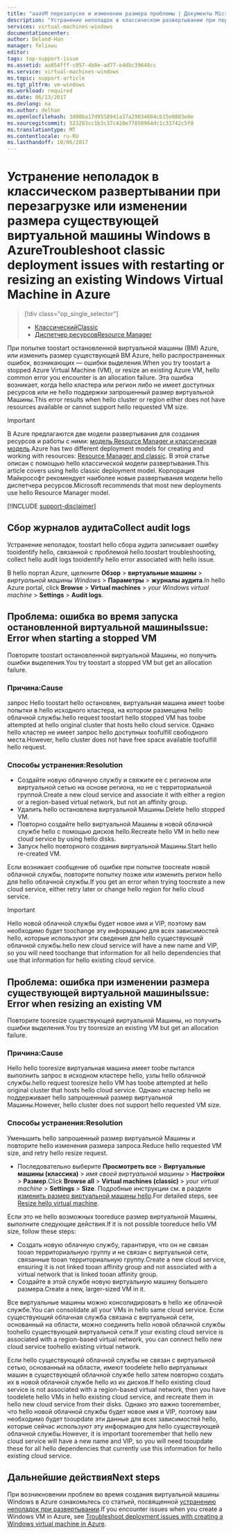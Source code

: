 ```yaml
---
title: "aaaVM перезапуске и изменении размера проблемы | Документы Microsoft"
description: "Устранение неполадок в классическом развертывании при перезагрузке или изменении размера существующей виртуальной машины Windows в Azure"
services: virtual-machines-windows
documentationcenter: 
author: Deland-Han
manager: felixwu
editor: 
tags: top-support-issue
ms.assetid: aa854fff-c057-4b8e-ad77-e4dbc39648cc
ms.service: virtual-machines-windows
ms.topic: support-article
ms.tgt_pltfrm: vm-windows
ms.workload: required
ms.date: 06/13/2017
ms.devlang: na
ms.author: delhan
ms.openlocfilehash: 3d00ba17d9558941a37a29034604cb15e0803e0e
ms.sourcegitcommit: 523283cc1b3c37c428e77850964dc1c33742c5f0
ms.translationtype: MT
ms.contentlocale: ru-RU
ms.lasthandoff: 10/06/2017
---
```

# <a name="troubleshoot-classic-deployment-issues-with-restarting-or-resizing-an-existing-windows-virtual-machine-in-azure"></a><span data-ttu-id="09993-103">Устранение неполадок в классическом развертывании при перезагрузке или изменении размера существующей виртуальной машины Windows в Azure</span><span class="sxs-lookup"><span data-stu-id="09993-103">Troubleshoot classic deployment issues with restarting or resizing an existing Windows Virtual Machine in Azure</span></span>
> [!div class="op_single_selector"]
> * [<span data-ttu-id="09993-104">Классический</span><span class="sxs-lookup"><span data-stu-id="09993-104">Classic</span></span>](virtual-machines-windows-classic-restart-resize-error-troubleshooting.md)
> * [<span data-ttu-id="09993-105">Диспетчер ресурсов</span><span class="sxs-lookup"><span data-stu-id="09993-105">Resource Manager</span></span>](../restart-resize-error-troubleshooting.md?toc=%2fazure%2fvirtual-machines%2fwindows%2ftoc.json)
> 
> 

<span data-ttu-id="09993-106">При попытке toostart остановленной виртуальной машины (ВМ) Azure, или изменить размер существующей ВМ Azure, hello распространенных ошибок, возникающих — ошибки выделения.</span><span class="sxs-lookup"><span data-stu-id="09993-106">When you try toostart a stopped Azure Virtual Machine (VM), or resize an existing Azure VM, hello common error you encounter is an allocation failure.</span></span> <span data-ttu-id="09993-107">Эта ошибка возникает, когда hello кластера или регион либо не имеет доступных ресурсов или не hello поддержки запрошенный размер виртуальной Машины.</span><span class="sxs-lookup"><span data-stu-id="09993-107">This error results when hello cluster or region either does not have resources available or cannot support hello requested VM size.</span></span>

> [!IMPORTANT]
> <span data-ttu-id="09993-108">В Azure предлагаются две модели развертывания для создания ресурсов и работы с ними: [модель Resource Manager и классическая модель](../../../azure-resource-manager/resource-manager-deployment-model.md).</span><span class="sxs-lookup"><span data-stu-id="09993-108">Azure has two different deployment models for creating and working with resources:  [Resource Manager and classic](../../../azure-resource-manager/resource-manager-deployment-model.md).</span></span>  <span data-ttu-id="09993-109">В этой статье описан с помощью hello классической модели развертывания.</span><span class="sxs-lookup"><span data-stu-id="09993-109">This article covers using hello classic deployment model.</span></span> <span data-ttu-id="09993-110">Корпорация Майкрософт рекомендует наиболее новые развертывания модели hello диспетчера ресурсов.</span><span class="sxs-lookup"><span data-stu-id="09993-110">Microsoft recommends that most new deployments use hello Resource Manager model.</span></span>
> 
> 

[!INCLUDE [support-disclaimer](../../../../includes/support-disclaimer.md)]

## <a name="collect-audit-logs"></a><span data-ttu-id="09993-111">Сбор журналов аудита</span><span class="sxs-lookup"><span data-stu-id="09993-111">Collect audit logs</span></span>
<span data-ttu-id="09993-112">Устранение неполадок, toostart hello сбора аудита записывает ошибку tooidentify hello, связанной с проблемой hello.</span><span class="sxs-lookup"><span data-stu-id="09993-112">toostart troubleshooting, collect hello audit logs tooidentify hello error associated with hello issue.</span></span>

<span data-ttu-id="09993-113">В hello портал Azure, щелкните **Обзор** > **виртуальные машины** > *виртуальной машины Windows*  >   **Параметры** > **журналы аудита**.</span><span class="sxs-lookup"><span data-stu-id="09993-113">In hello Azure portal, click **Browse** > **Virtual machines** > *your Windows virtual machine* > **Settings** > **Audit logs**.</span></span>

## <a name="issue-error-when-starting-a-stopped-vm"></a><span data-ttu-id="09993-114">Проблема: ошибка во время запуска остановленной виртуальной машины</span><span class="sxs-lookup"><span data-stu-id="09993-114">Issue: Error when starting a stopped VM</span></span>
<span data-ttu-id="09993-115">Повторите toostart остановленной виртуальной Машины, но получить ошибки выделения.</span><span class="sxs-lookup"><span data-stu-id="09993-115">You try toostart a stopped VM but get an allocation failure.</span></span>

### <a name="cause"></a><span data-ttu-id="09993-116">Причина:</span><span class="sxs-lookup"><span data-stu-id="09993-116">Cause</span></span>
<span data-ttu-id="09993-117">запрос Hello toostart hello остановлен, виртуальная машина имеет toobe попытки в hello исходного кластера, на котором размещена hello облачной службы.</span><span class="sxs-lookup"><span data-stu-id="09993-117">hello request toostart hello stopped VM has toobe attempted at hello original cluster that hosts hello cloud service.</span></span> <span data-ttu-id="09993-118">Однако hello кластер не имеет запрос hello доступных toofulfill свободного места.</span><span class="sxs-lookup"><span data-stu-id="09993-118">However, hello cluster does not have free space available toofulfill hello request.</span></span>

### <a name="resolution"></a><span data-ttu-id="09993-119">Способы устранения:</span><span class="sxs-lookup"><span data-stu-id="09993-119">Resolution</span></span>
* <span data-ttu-id="09993-120">Создайте новую облачную службу и свяжите ее с регионом или виртуальной сетью на основе региона, но не с территориальной группой.</span><span class="sxs-lookup"><span data-stu-id="09993-120">Create a new cloud service and associate it with either a region or a region-based virtual network, but not an affinity group.</span></span>
* <span data-ttu-id="09993-121">Удалить hello остановлена виртуальной Машины.</span><span class="sxs-lookup"><span data-stu-id="09993-121">Delete hello stopped VM.</span></span>
* <span data-ttu-id="09993-122">Повторно создайте hello виртуальной Машины в новой облачной службе hello с помощью дисков hello.</span><span class="sxs-lookup"><span data-stu-id="09993-122">Recreate hello VM in hello new cloud service by using hello disks.</span></span>
* <span data-ttu-id="09993-123">Запуск hello повторного создания виртуальной Машины.</span><span class="sxs-lookup"><span data-stu-id="09993-123">Start hello re-created VM.</span></span>

<span data-ttu-id="09993-124">Если возникает сообщение об ошибке при попытке toocreate новой облачной службы, повторите попытку позже или изменить регион hello для hello облачной службы.</span><span class="sxs-lookup"><span data-stu-id="09993-124">If you get an error when trying toocreate a new cloud service, either retry later or change hello region for hello cloud service.</span></span>

> [!IMPORTANT]
> <span data-ttu-id="09993-125">Hello новой облачной службы будет новое имя и VIP, поэтому вам необходимо будет toochange эту информацию для всех зависимостей hello, которые используют эти сведения для hello существующей облачной службы.</span><span class="sxs-lookup"><span data-stu-id="09993-125">hello new cloud service will have a new name and VIP, so you will need toochange that information for all hello dependencies that use that information for hello existing cloud service.</span></span>
> 
> 

## <a name="issue-error-when-resizing-an-existing-vm"></a><span data-ttu-id="09993-126">Проблема: ошибка при изменении размера существующей виртуальной машины</span><span class="sxs-lookup"><span data-stu-id="09993-126">Issue: Error when resizing an existing VM</span></span>
<span data-ttu-id="09993-127">Повторите tooresize существующей виртуальной Машины, но получить ошибки выделения.</span><span class="sxs-lookup"><span data-stu-id="09993-127">You try tooresize an existing VM but get an allocation failure.</span></span>

### <a name="cause"></a><span data-ttu-id="09993-128">Причина:</span><span class="sxs-lookup"><span data-stu-id="09993-128">Cause</span></span>
<span data-ttu-id="09993-129">Hello hello tooresize виртуальная машина имеет toobe пытался выполнить запрос в исходном кластере hello, узлы hello облачной службы.</span><span class="sxs-lookup"><span data-stu-id="09993-129">hello request tooresize hello VM has toobe attempted at hello original cluster that hosts hello cloud service.</span></span> <span data-ttu-id="09993-130">Однако кластер hello не поддерживает hello запрошенный размер виртуальной Машины.</span><span class="sxs-lookup"><span data-stu-id="09993-130">However, hello cluster does not support hello requested VM size.</span></span>

### <a name="resolution"></a><span data-ttu-id="09993-131">Способы устранения:</span><span class="sxs-lookup"><span data-stu-id="09993-131">Resolution</span></span>
<span data-ttu-id="09993-132">Уменьшить hello запрошенный размер виртуальной Машины и повторите hello изменения размера запроса.</span><span class="sxs-lookup"><span data-stu-id="09993-132">Reduce hello requested VM size, and retry hello resize request.</span></span>

* <span data-ttu-id="09993-133">Последовательно выберите **Просмотреть все** > **Виртуальные машины (классика)** > *имя своей виртуальной машины* > **Настройки** > **Размер**.</span><span class="sxs-lookup"><span data-stu-id="09993-133">Click **Browse all** > **Virtual machines (classic)** > *your virtual machine* > **Settings** > **Size**.</span></span> <span data-ttu-id="09993-134">Подробные инструкции см. в разделе [изменить размер виртуальной машины hello](https://msdn.microsoft.com/library/dn168976.aspx).</span><span class="sxs-lookup"><span data-stu-id="09993-134">For detailed steps, see [Resize hello virtual machine](https://msdn.microsoft.com/library/dn168976.aspx).</span></span>

<span data-ttu-id="09993-135">Если это не hello возможных tooreduce размер виртуальной Машины, выполните следующие действия.</span><span class="sxs-lookup"><span data-stu-id="09993-135">If it is not possible tooreduce hello VM size, follow these steps:</span></span>

* <span data-ttu-id="09993-136">Создать новую облачную службу, гарантируя, что он не связан tooan территориальную группу и не связан с виртуальной сети, связанные tooan территориальную группу.</span><span class="sxs-lookup"><span data-stu-id="09993-136">Create a new cloud service, ensuring it is not linked tooan affinity group and not associated with a virtual network that is linked tooan affinity group.</span></span>
* <span data-ttu-id="09993-137">Создайте в этой службе новую виртуальную машину большего размера.</span><span class="sxs-lookup"><span data-stu-id="09993-137">Create a new, larger-sized VM in it.</span></span>

<span data-ttu-id="09993-138">Все виртуальные машины можно консолидировать в hello же облачной службе.</span><span class="sxs-lookup"><span data-stu-id="09993-138">You can consolidate all your VMs in hello same cloud service.</span></span> <span data-ttu-id="09993-139">Если существующий облачная служба связана с виртуальной сети, основанный на области, можно соединить hello новой облачной службы toohello существующей виртуальной сети.</span><span class="sxs-lookup"><span data-stu-id="09993-139">If your existing cloud service is associated with a region-based virtual network, you can connect hello new cloud service toohello existing virtual network.</span></span>

<span data-ttu-id="09993-140">Если hello существующей облачной службы не связан с виртуальной сетью, основанный на области, имеют toodelete hello виртуальных машин в существующей облачной службе hello затем повторно создать их в новой облачной службе hello из их дисков.</span><span class="sxs-lookup"><span data-stu-id="09993-140">If hello existing cloud service is not associated with a region-based virtual network, then you have toodelete hello VMs in hello existing cloud service, and recreate them in hello new cloud service from their disks.</span></span> <span data-ttu-id="09993-141">Однако это важно tooremember, что hello новой облачной службы будет новое имя и VIP, поэтому вам необходимо будет tooupdate эти данные для всех зависимостей hello, которые сейчас используют эту информацию для hello существующей облачной службы.</span><span class="sxs-lookup"><span data-stu-id="09993-141">However, it is important tooremember that hello new cloud service will have a new name and VIP, so you will need tooupdate these for all hello dependencies that currently use this information for hello existing cloud service.</span></span>

## <a name="next-steps"></a><span data-ttu-id="09993-142">Дальнейшие действия</span><span class="sxs-lookup"><span data-stu-id="09993-142">Next steps</span></span>
<span data-ttu-id="09993-143">При возникновении проблем во время создания виртуальной машины Windows в Azure ознакомьтесь со статьей, посвященной [устранению неполадок при развертывании](../troubleshoot-deployment-new-vm.md?toc=%2fazure%2fvirtual-machines%2fwindows%2ftoc.json).</span><span class="sxs-lookup"><span data-stu-id="09993-143">If you encounter issues when you create a Windows VM in Azure, see [Troubleshoot deployment issues with creating a Windows virtual machine in Azure](../troubleshoot-deployment-new-vm.md?toc=%2fazure%2fvirtual-machines%2fwindows%2ftoc.json).</span></span>

